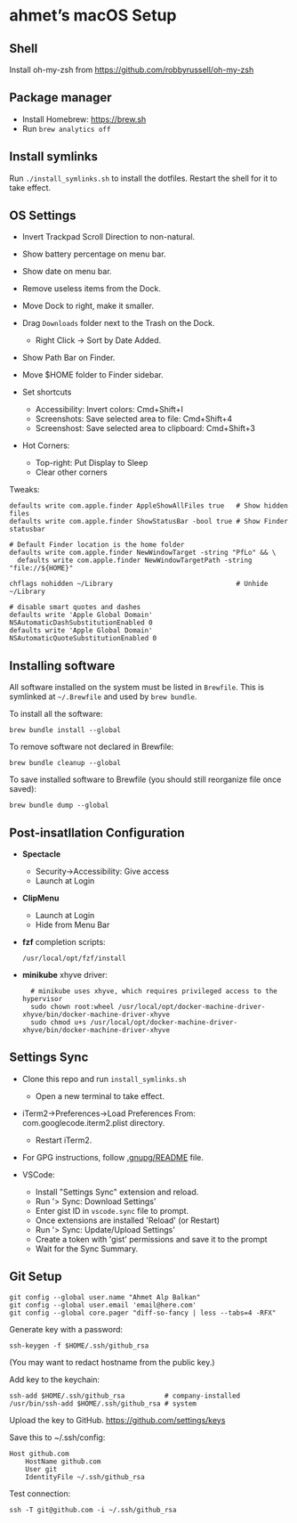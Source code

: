 # ahmet’s macOS Setup

## Shell

Install oh-my-zsh from https://github.com/robbyrussell/oh-my-zsh

## Package manager

- Install Homebrew: https://brew.sh
- Run `brew analytics off`

## Install symlinks

Run `./install_symlinks.sh` to install the dotfiles. Restart the shell for it to
take effect.

## OS Settings

- Invert Trackpad Scroll Direction to non-natural.
- Show battery percentage on menu bar.
- Show date on menu bar.
- Remove useless items from the Dock.
- Move Dock to right, make it smaller.
- Drag `Downloads` folder next to the Trash on the Dock.
  - Right Click -> Sort by Date Added.
- Show Path Bar on Finder.
- Move $HOME folder to Finder sidebar.


- Set shortcuts
  - Accessibility: Invert colors: Cmd+Shift+I
  - Screenshots: Save selected area to file: Cmd+Shift+4
  - Screenshost: Save selected area to clipboard: Cmd+Shift+3
- Hot Corners:
  - Top-right: Put Display to Sleep
  - Clear other corners

Tweaks:

```
defaults write com.apple.finder AppleShowAllFiles true   # Show hidden files
defaults write com.apple.finder ShowStatusBar -bool true # Show Finder statusbar

# Default Finder location is the home folder
defaults write com.apple.finder NewWindowTarget -string "PfLo" && \
  defaults write com.apple.finder NewWindowTargetPath -string "file://${HOME}"

chflags nohidden ~/Library                               # Unhide ~/Library

# disable smart quotes and dashes
defaults write 'Apple Global Domain' NSAutomaticDashSubstitutionEnabled 0
defaults write 'Apple Global Domain' NSAutomaticQuoteSubstitutionEnabled 0
```


## Installing software

All software installed on the system must be listed in `Brewfile`. This is
symlinked at `~/.Brewfile` and used by `brew bundle`.

To install all the software:

    brew bundle install --global

To remove software not declared in Brewfile:

    brew bundle cleanup --global

To save installed software to Brewfile (you should still reorganize file once
saved):

    brew bundle dump --global

## Post-insatllation Configuration

- **Spectacle**
  - Security->Accessibility: Give access
  - Launch at Login
- **ClipMenu**
  - Launch at Login
  - Hide from Menu Bar
- **fzf** completion scripts:

      /usr/local/opt/fzf/install

- **minikube** xhyve driver:

		# minikube uses xhyve, which requires privileged access to the hypervisor
		sudo chown root:wheel /usr/local/opt/docker-machine-driver-xhyve/bin/docker-machine-driver-xhyve
		sudo chmod u+s /usr/local/opt/docker-machine-driver-xhyve/bin/docker-machine-driver-xhyve

## Settings Sync

- Clone this repo and run `install_symlinks.sh`
    - Open a new terminal to take effect.
- iTerm2->Preferences->Load Preferences From: com.googlecode.iterm2.plist directory.
    - Restart iTerm2.

- For GPG instructions, follow [.gnupg/README](.gnupg/README) file.

- VSCode:
  - Install "Settings Sync" extension and reload.
  - Run '> Sync: Download Settings'
  - Enter gist ID in `vscode.sync` file to prompt.
  - Once extensions are installed 'Reload' (or Restart)
  - Run '> Sync: Update/Upload Settings'
  - Create a token with 'gist' permissions and save it to the prompt
  - Wait for the Sync Summary.

## Git Setup

    git config --global user.name "Ahmet Alp Balkan"
    git config --global user.email 'email@here.com'
    git config --global core.pager "diff-so-fancy | less --tabs=4 -RFX"


Generate key with a password:

    ssh-keygen -f $HOME/.ssh/github_rsa

(You may want to redact hostname from the public key.)

Add key to the keychain:

    ssh-add $HOME/.ssh/github_rsa          # company-installed
    /usr/bin/ssh-add $HOME/.ssh/github_rsa # system

Upload the key to GitHub. https://github.com/settings/keys

Save this to ~/.ssh/config:

```
Host github.com
	HostName github.com
	User git
	IdentityFile ~/.ssh/github_rsa
```

Test connection:

    ssh -T git@github.com -i ~/.ssh/github_rsa
